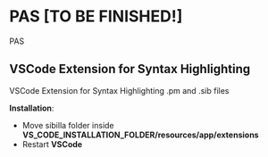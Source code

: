 # PAS [TO BE FINISHED!]
PAS

## VSCode Extension for Syntax Highlighting
VSCode Extension for Syntax Highlighting .pm and .sib files

<b>Installation</b>:
- Move sibilla folder inside <b>VS_CODE_INSTALLATION_FOLDER/resources/app/extensions</b>
- Restart <b>VSCode</b>

